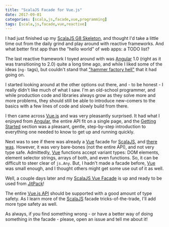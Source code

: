 ```yaml
---
title: "ScalaJS Facade for Vue.js"
date: 2017-09-01
categories: [scala,js,facade,vue,programming]
tags: [scala,js,facade,vue,reactive]
---
```

I had just finished up my [ScalaJS G8 Skeleton][skeleton], and thought I'd take a little time out from the daily grind and play around with reactive frameworks. And what better first app than the "hello world" of web apps: a TODO list?

The last reactive framework I toyed around with was [Angular][angular] 1.0 (right as it was transitioning to 2.0) quite a long time ago, and while I liked some of the ideas (`ng-` tags), but couldn't stand that ["hammer factory hell"][factory] that it had going on.

I started looking around at the other options out there, and - to be honest - I really didn't like much of what I saw. I'm an old-school programmer, and while production code and libraries always grow as they solve more and more problems, they should still be able to introduce new-comers to the basics with a few lines of code and slowly build from there.

I then came across [Vue.js][vue] and was very pleasantly surprised. It had what I enjoyed from [Angular][angular], the entire API fit on a single page, and the [Getting Started][start] section was a pleasant, gentle, step-by-step introduction to everything one needed to know to get up and running quickly.

Next was to see if there was already a [Vue][vue] facade for [ScalaJS][scalajs], and [there was](https://github.com/fancellu/scalajs-vue). However, it was very bare-bones (not the entire API), and not very type safe. Admittedly, [Vue][vue] functions accept variant types: DOM elements, element selector strings, arrays of both, and even functions. So, it can be difficult to steer clear of `js.Any`. But, I hadn't made a facade before, [Vue][vue] was small enough, and I thought others might get some use out of it as well.

Well, a couple days later and my [ScalaJS Vue Facade][facade] is up and ready to be used from [JitPack][jitpack]!

The entire [Vue.js API][api] should be supported with a good amount of type safety. As I learn more of the [ScalaJS][scalajs] facade tricks-of-the-trade, I'll add more type safety as well.

As always, if you find something wrong - or have a better way of doing something in the facade - please, open an issue and tell me about it!

[skeleton]:     http://codeninja.blog/2017/scala-js-skeleton
[scalajs]:      http://www.scala-js.org
[sbt]:          http://www.scala-sbt.org
[factory]:      http://discuss.joelonsoftware.com/default.asp?joel.3.219431.12
[vue]:          https://vuejs.org
[angular]:      https://angularjs.org
[start]:        https://vuejs.org/v2/guide/#Getting-Started
[facade]:       https://github.com/massung/scala-js-vue
[jitpack]:      https://jitpack.io/#blog.codeninja/scala-js-vue
[api]:          https://vuejs.org/v2/api
